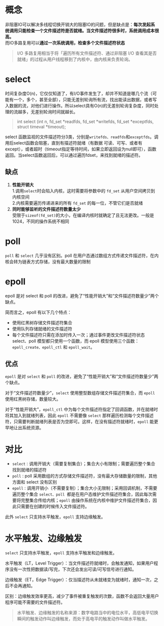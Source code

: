 # 概念
非阻塞IO可以解决多线程切换开销大的阻塞IO的问题，但是缺点是：**每次发起系统调用只能检查一个文件描述符是否就绪。当文件描述符很多时，系统调用成本很高。**  
而IO多路复用可以**通过一次系统调用，检查多个文件描述符状态**  

> I/O 多路复用相当于将「遍历所有文件描述符、通过非阻塞 I/O 查看其是否就绪」的过程从用户线程移到了内核中，由内核来负责轮询。
# select
时间复杂度O(n)，它仅仅知道了，有I/O事件发生了，却并不知道是哪几个流（可能有一个，多个，甚至全部），只能无差别轮询所有流，找出能读出数据，或者写入数据的流，对他们进行操作。所以select具有O(n)的无差别轮询复杂度，同时处理的流越多，无差别轮询时间就越长。
>int select (int n, fd_set *readfds, fd_set *writefds, fd_set *exceptfds, struct timeval *timeout);  

select 函数监视的文件描述符分3类，分别是`writefds、readfds`和`exceptfds`。调用后select函数会阻塞，直到有描述符就绪（有数据 可读、可写、或者有except），或者超时（timeout指定等待时间，如果立即返回设为null即可），函数返回。当select函数返回后，可以通过遍历fdset，来找到就绪的描述符。
## 缺点
1. **性能开销大**  
   1.调用` select `时会陷入内核，这时需要将参数中的 `fd_set` 从用户空间拷贝到内核空间  
   2.内核需要遍历传递进来的所有 `fd_set` 的每一位，不管它们是否就绪
1. **同时能够监听的文件描述符数量太少**  
   受限于` sizeof(fd_set) `的大小，在编译内核时就确定了且无法更改。一般是 1024，不同的操作系统不相同  
# poll
`poll` 和 `select` 几乎没有区别。poll 在用户态通过数组方式传递文件描述符，在内核会转为链表方式存储，没有最大数量的限制  
# epoll
epoll 是对 select 和 poll 的改进，避免了“性能开销大”和“文件描述符数量少”两个缺点。

简而言之，epoll 有以下几个特点：

* 使用红黑树存储文件描述符集合
* 使用队列存储就绪的文件描述符
* 每个文件描述符只需在添加时传入一次；通过事件更改文件描述符状态
select、poll 模型都只使用一个函数，而 epoll 模型使用三个函数：`epoll_create、epoll_ctl` 和 `epoll_wait`。
## 优点
`epoll` 是对 `select` 和 `poll` 的改进，避免了“性能开销大”和“文件描述符数量少”两个缺点。

对于“文件描述符数量少”，`select` 使用整型数组存储文件描述符集合，而 `epoll` 使用红黑树存储，数量较大。

对于“性能开销大”，`epoll_ctl` 中为每个文件描述符指定了回调函数，并在就绪时将其加入到就绪列表，因此 `epoll` 不需要像 `select` 那样遍历检测每个文件描述符，只需要判断就绪列表是否为空即可。这样，在没有描述符就绪时，`epoll` 能更早地让出系统资源。
# 对比
* `select：`调用开销大（需要复制集合）；集合大小有限制；需要遍历整个集合找到就绪的描述符
* `poll：`poll 采用数组的方式存储文件描述符，没有最大存储数量的限制，其他方面和 select 没有区别
* `epoll：`调用开销小（不需要复制）；集合大小无限制；采用回调机制，不需要遍历整个集合
`select、poll `都是在用户态维护文件描述符集合，因此每次需要将完整集合传给内核；`epoll` 由操作系统在内核中维护文件描述符集合，因此只需要在创建的时候传入文件描述符。

此外 `select` 只支持水平触发，`epoll` 支持边缘触发。
# 水平触发、边缘触发
`select` 只支持水平触发，`epoll` 支持水平触发和边缘触发。

水平触发（LT，Level Trigger）：当文件描述符就绪时，会触发通知，如果用户程序没有一次性把数据读/写完，下次还会发出可读/可写信号进行通知。

边缘触发（ET，Edge Trigger）：仅当描述符从未就绪变为就绪时，通知一次，之后不会再通知。

区别：边缘触发效率更高，减少了事件被重复触发的次数，函数不会返回大量用户程序可能不需要的文件描述符。

>水平触发、边缘触发的名称来源：数字电路当中的电位水平，高低电平切换瞬间的触发动作叫边缘触发，而处于高电平的触发动作叫做水平触发。